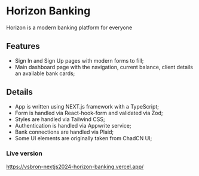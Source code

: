 # Horizon Banking

Horizon is a modern banking platform for everyone

## Features

- Sign In and Sign Up pages with modern forms to fill;
- Main dashboard page with the navigation, current balance, client details an available bank cards;

## Details

- App is written using NEXT.js framework with a TypeScript;
- Form is handled via React-hook-form and validated via Zod;
- Styles are handled via Tailwind CSS;
- Authentication is handled via Appwrite service;
- Bank connections are handled via Plaid;
- Some UI elements are originally taken from ChadCN UI;

### Live version

https://vsbron-nextjs2024-horizon-banking.vercel.app/
